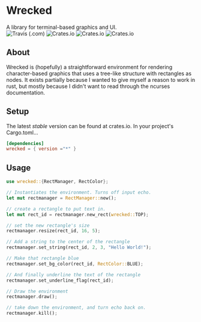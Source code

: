 # Wrecked
A library for terminal-based graphics and UI.<br/>
![Travis (.com)](https://img.shields.io/travis/com/quintinfsmith/wrecked?style=flat-square)
![Crates.io](https://img.shields.io/crates/d/wrecked?style=flat-square)
![Crates.io](https://img.shields.io/crates/l/wrecked?style=flat-square)
![Crates.io](https://img.shields.io/crates/v/wrecked?style=flat-square)

## About
Wrecked is (hopefully) a straightforward environment for rendering character-based graphics that uses a tree-like structure with rectangles as nodes.
It exists partially because I wanted to give myself a reason to work in rust, but mostly because I didn't want to read through the ncurses documentation.

## Setup
The latest *stable* version can be found at crates.io.
In your project's Cargo.toml...
```toml
[dependencies]
wrecked = { version ="*" }
```

## Usage
```rust
use wrecked::{RectManager, RectColor};

// Instantiates the environment. Turns off input echo.
let mut rectmanager = RectManager::new();

// create a rectangle to put text in.
let mut rect_id = rectmanager.new_rect(wrecked::TOP);

// set the new rectangle's size
rectmanager.resize(rect_id, 16, 5);

// Add a string to the center of the rectangle
rectmanager.set_string(rect_id, 2, 3, "Hello World!");

// Make that rectangle blue
rectmanager.set_bg_color(rect_id, RectColor::BLUE);

// And finally underline the text of the rectangle
rectmanager.set_underline_flag(rect_id);

// Draw the environment
rectmanager.draw();

// take down the environment, and turn echo back on.
rectmanager.kill();
```

